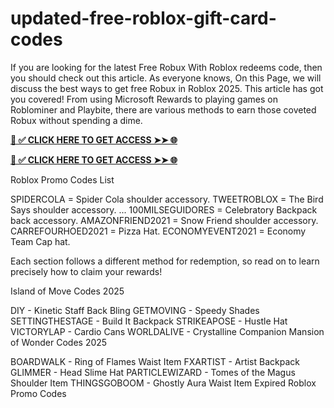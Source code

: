 # updated-free-roblox-gift-card-codes

If you are looking for the latest Free Robux With Roblox redeems code, then you should check out this article. As everyone knows, On this Page, we will discuss the best ways to get free Robux in Roblox 2025. This article has got you covered! From using Microsoft Rewards to playing games on Roblominer and Playbite, there are various methods to earn those coveted Robux without spending a dime.

**[📌 ✅ CLICK HERE TO GET ACCESS ➤➤ 🌐](https://t.co/KGQuXT8DUw)**

**[📌 ✅ CLICK HERE TO GET ACCESS ➤➤ 🌐](https://t.co/KGQuXT8DUw)**



Roblox Promo Codes List

SPIDERCOLA = Spider Cola shoulder accessory.
TWEETROBLOX = The Bird Says shoulder accessory. ...
100MILSEGUIDORES = Celebratory Backpack back accessory.
AMAZONFRIEND2021 = Snow Friend shoulder accessory.
CARREFOURHOED2021 = Pizza Hat.
ECONOMYEVENT2021 = Economy Team Cap hat.

Each section follows a different method for redemption, so read on to learn precisely how to claim your rewards!

Island of Move Codes 2025

DIY - Kinetic Staff Back Bling
GETMOVING - Speedy Shades
SETTINGTHESTAGE - Build It Backpack
STRIKEAPOSE - Hustle Hat
VICTORYLAP - Cardio Cans
WORLDALIVE - Crystalline Companion
Mansion of Wonder Codes 2025

BOARDWALK - Ring of Flames Waist Item
FXARTIST - Artist Backpack
GLIMMER - Head Slime Hat
PARTICLEWIZARD - Tomes of the Magus Shoulder Item
THINGSGOBOOM - Ghostly Aura Waist Item
Expired Roblox Promo Codes
